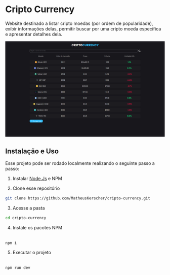# Cripto Currency
Website destinado a listar cripto moedas (por ordem de popularidade), exibir informações delas, permitir buscar por uma cripto moeda específica e apresentar detalhes dela.

![Home](/thumbnail.png)

## Instalação e Uso

Esse projeto pode ser rodado localmente realizando o seguinte passo a passo:

1. Instalar [Node.Js](https://nodejs.org/en) e NPM


2. Clone esse repositório

```sh
git clone https://github.com/MatheusKerscher/cripto-currency.git

```

3. Acesse a pasta

```sh
cd cripto-currency

```

4. Instale os pacotes NPM

```sh

npm i

```

5. Executar o projeto

```sh

npm run dev

```